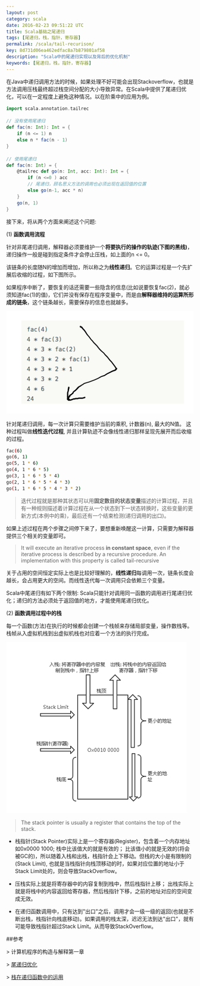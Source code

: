 ```yaml
---
layout: post
category: scala
date: 2016-02-23 09:51:22 UTC
title: Scala基础之尾递归
tags: [尾递归，栈，指针，寄存器]
permalink: /scala/tail-recurison/
key: 8d731d06ea462edfac8a7b879801af58
description: "Scala中的尾递归实现以及背后的优化机制"
keywords: [尾递归，栈，指针，寄存器]
---
```


<b style="display:none">
 那么在递归调用的时候，压栈压入的到底是什么了 对于阶乘来讲， into stack 就是那个int值吗
 在研究bubble的时候出现了 Stackoverflow 那么是这种情况 into stack的又是什么
</b>

在Java中递归调用方法的时候，如果处理不好可能会出现Stackoverflow，也就是方法调用压栈最终超过栈空间分配的大小导致异常。在Scala中提供了尾递归优化，可以在一定程度上避免这种情况。以在阶乘中的应用为例。

```scala
import scala.annotation.tailrec

// 没有使用尾递归
def fac(n: Int): Int = {
    if (n <= 1) n
    else n * fac(n - 1)
}

// 使用尾递归
def fac(n: Int) = {
    @tailrec def go(n: Int, acc: Int): Int = {
        if (n <=0 ) acc
        // 尾递归，顾名思义方法的调用也必须出现在返回值的位置
        else go(n-1, acc * n) 
    }
    go(n, 1)
}
```

接下来，将从两个方面来阐述这个问题:

(1) **函数调用流程**

针对非尾递归调用，解释器必须要维护一个**将要执行的操作的轨迹(下图的黑线)**， 递归操作一般是碰到指定条件才会停止压栈，如上面的n <= 0。

该链条的长度随N的增加而增加，所以称之为**线性递归**。它的运算过程是一个先扩展后收缩的过程，如下图所示。

如果程序中断了，要恢复的话还需要一些隐含的信息(比如说要恢复fac(2)，就必须知道fac(1)的值)，它们并没有保存在程序变量中，而是由**解释器维持的运算所形成的链条**，这个链条越长，需要保存的信息也就越多。

![线性递归的路径](/static/images/charts/2016-02-23/fac_linear_recursion.png)
    
针对尾递归调用，每一次计算只需要维护当前的乘积, 计数器(n), 最大的N值。
这种过程叫做**线性迭代过程**, 并且计算轨迹不会像线性递归那样呈现先展开而后收缩的过程。

```bash     
fac(6)
go(6, 1)
go(5, 1 * 6)
go(4, 1 * 6 * 5)
go(3, 1 * 6 * 5 * 4)
go(2, 1 * 6 * 5 * 4 * 3)
go(1, 1 * 6 * 5 * 4 * 3 * 2)
```

> 迭代过程就是那种其状态可以用**固定数目的状态变量**描述的计算过程，并且有一种规则描述着计算过程在从一个状态到下一状态转换时，这些变量的更新方式(本例中的乘)，最后还有一个结束检测(递归调用的出口)。 

如果上述过程在两个步骤之间停下来了，要想重新唤醒这一计算，只需要为解释器提供三个相关的变量即可。

> It will execute an iterative process **in constant space**, even if the iterative process is described by a recursive procedure. An implementation with this property is called tail-recursive

关于占用的空间恒定实际上也是比较好理解的，**线性递归**每调用一次，链条长度会越长，会占用更大的空间。而线性迭代每一次调用只会依赖三个变量。

Scala中尾递归有如下两个限制: Scala只能针对调用同一函数的调用进行尾递归优化；递归的方法必须处于返回值的地方，才能使用尾递归优化。

(2) **函数调用过程中的栈**

每一个函数(方法)在执行的时候都会创建一个栈帧来存储局部变量，操作数栈等。栈帧从入虚拟机栈到出虚拟机栈也对应着一个方法的执行完成。

![Stack In Memory](/static/images/charts/2016-02-23/stack.png)

> The stack pointer is usually a register that contains the top of the stack.

+ 栈指针(Stack Pointer)实际上是一个寄存器(Register)，包含着一个内存地址如0x0000 1000; 栈中比该值大的就是有效的； 比该值小的就是无效的(将会被GC的)，所以随着入栈和出栈，栈指针会上下移动。但栈的大小是有限制的(Stack Limit), 也就是当栈指针向栈顶移动的时，如果对应位置的地址小于Stack Limit处的，则会导致StackOverflow。

+ 压栈实际上就是将寄存器中的内容复制到栈中，然后栈指针上移； 出栈实际上就是将栈中的内容返回给寄存器，然后栈指针下移，之前的地址对应的空间变成无效。

+ 在递归函数调用中，只有达到"出口"之后，调用才会一级一级的返回(也就是不断出栈，栈指针向栈底移动)。如果调用的栈太深，迟迟无法到达"出口"，就有可能导致栈指针超过Stack Limit。从而导致StackOverflow。


##参考

\> 计算机程序的构造与解释第一章

\> [尾递归优化](http://stackoverflow.com/questions/310974/what-is-tail-call-optimization)

\> [栈在递归函数中的运用](https://www.cs.umd.edu/class/sum2003/cmsc311/Notes/Mips/stack.html)
